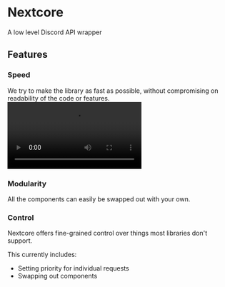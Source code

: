 # Nextcore
A low level Discord API wrapper

## Features
### Speed
We try to make the library as fast as possible, without compromising on readability of the code or features.  
![Speed](docs/_static/speed-showcase.mp4)

### Modularity
All the components can easily be swapped out with your own.

### Control
Nextcore offers fine-grained control over things most libraries don't support.  
  
This currently includes:  
- Setting priority for individual requests
- Swapping out components
